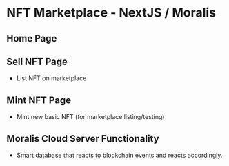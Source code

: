 # NFT Marketplace - NextJS / Moralis

## Home Page

## Sell NFT Page

-   List NFT on marketplace

## Mint NFT Page

-   Mint new basic NFT (for marketplace listing/testing)

## Moralis Cloud Server Functionality

-   Smart database that reacts to blockchain events and reacts accordingly.
